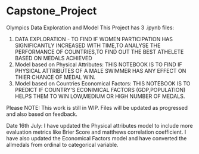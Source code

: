 # Capstone_Project
Olympics Data Exploration and Model
This Project has 3 .ipynb files:
1) DATA EXPLORATION - TO FIND IF WOMEN PARTICIPATION HAS SIGNIFICANTLY INCREASED WITH TIME,TO ANALYSE THE PERFORMANCE OF COUNTRIES,TO FIND OUT THE BEST ATHELETE BASED ON MEDALS ACHIEVED
2) Model based on Physical Attributes: THIS NOTEBOOK IS TO FIND IF PHYSICAL ATTRIBUTES OF A MALE SWIMMER HAS ANY EFFECT ON THIER CHANCE OF MEDAL WIN.
3) Model based on Countries Economical Factors: THIS NOTEBOOK IS TO PREDICT IF COUNTRY'S ECONIMICAL FACTORS (GDP,POPULATION) HELPS THEM TO WIN LOW,MEDIUM OR HIGH NUMBER OF MEDALS.

Please NOTE: This work is still in WIP. Files will be updated as progressed and also based on feedback.

Date 16th July:
I have updated the Physical attributes model to include more evaluation metrics like Brier Score and matthews correlation coefficient.
I have also updated the Economical Factors model  and have converted the allmedals from ordinal to categorical variable.

